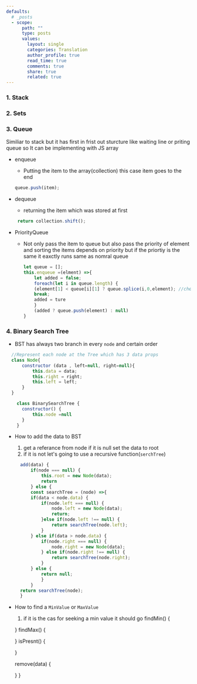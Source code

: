 ```yaml
---
defaults:
  # _posts
  - scope:
      path: ""
      type: posts
      values:
        layout: single
        categories: Translation
        author_profile: true
        read_time: true
        comments: true
        share: true
        related: true
---
```


### 1. Stack


### 2. Sets


### 3. Queue
  Similiar to stack but it has first in frist out sturcture like waiting line or priting queue so It can be implementing with JS array
- enqueue
   - Putting the item to the array(collection) this case item goes to the end  
    ```js
    queue.push(item);
    ```
- dequeue
   - returning the item which was stored at first 
   ```js
    return collection.shift();
    ```

- PriorityQueue
   - Not only pass the item to queue but also pass the priority of element and sorting the items depends on priority but if the priortiy is the same it eaxctly runs same as nomral queue
        ```js
        let queue = [];
        this.enqueue =(elment) =>{
            let added = false;
            foreach(let i in queue.length) {
            (element[1] < queue[i][1] ? queue.splice(i,0,element); //checking priority)
            break;
            added = ture
            } 
            (added ? queue.push(element) : null)  
        }
        ```

### 4. Binary Search Tree
- BST has always two branch in every `node` and certain order 
```js
  //Represent each node at the Tree which has 3 data props
  class Node{
      constructor (data , left=null, right=null){
          this.data = data;
          this.right = right;
          this.left = left;
      }
  }

    class BinarySearchTree {
      constructor() {
          this.node =null
      }
    }
```
- How to add the data to BST 
  1. get a referance from node if it is null set the data to root
  2. if it is not let's going to use a recursive function(`serchTree`)
  ```js
    add(data) {
        if(node === null) {
            this.root = new Node(data);
            return 
        } else {
        const searchTree = (node) =>{
        if(data < node.data) {
            if(node.left === null) {
                node.left = new Node(data);
                return;
            }else if(node.left !== null) {
                return searchTree(node.left);
            }
        } else if(data > node.data) {
            if(node.right === null) {
                node.right = new Node(data);
            } else if(node.right !== null) {
                return searchTree(node.right);
            }
        } else {
            return null;
            } 
        }
    return searchTree(node);
    }
    ```
- How to find a `MinValue` or `MaxValue`
    1. if it is the cas for seeking a min value it should go 
    findMin() {

    }
    findMax() {

    }
    isPresnt() {

    }

    remove(data) {
        
    }
    }
    ```